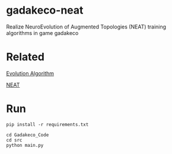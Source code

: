 # gadakeco-neat
Realize NeuroEvolution of Augmented Topologies (NEAT) training algorithms in game gadakeco

# Related

[Evolution Algorithm](https://morvanzhou.github.io/tutorials/machine-learning/evolutionary-algorithm/2-01-genetic-algorithm/)

[NEAT](https://github.com/CodeReclaimers/neat-python)

# Run

`pip install -r requirements.txt`

```
cd Gadakeco_Code
cd src
python main.py
```

